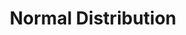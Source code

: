 ---
title: "Normal Distribution"

categories: ['']

tags: ['Normal', 'Distribution']

arabic: ['التوزيع الطبيعي']

publishers: ['معجم مصطلحات التعلم الآلي والتعلم العميق وعلم البيانات']

types: "word"

slug: ""
---